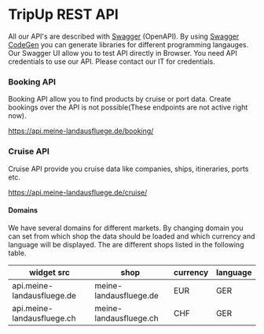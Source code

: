 # TripUp REST API

All our API's are described with [Swagger](https://swagger.io/) (OpenAPI). By using [Swagger CodeGen](https://swagger.io/tools/swagger-codegen/)  you can generate libraries for different programming langauges.
Our Swagger UI allow you to test API directly in Browser. 
You need API credentials to use our API. Please contact our IT for credentials.

### Booking API

Booking API allow you to find products by cruise or port data. 
Create bookings over the API is not possible(These endpoints are not active right now).

https://api.meine-landausfluege.de/booking/

### Cruise API

Cruise API provide you cruise data like companies, ships, itineraries, ports etc.

https://api.meine-landausfluege.de/cruise/


#### Domains

We have several domains for different markets. By changing domain you can set from which shop the data should be loaded and which currency and language will be displayed.
The are different shops listed in the following table.

| widget src | shop | currency | language 
| --- | --- | --- | ---
| api.meine-landausfluege.de | meine-landausfluege.de | EUR | GER
| api.meine-landausfluege.ch | meine-landausfluege.ch | CHF | GER
